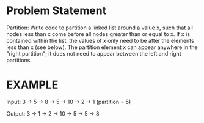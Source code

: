 Problem Statement
=================


Partition: Write code to partition a linked list around a value x, such that all nodes less than x come before all nodes greater than or equal to x. If x is contained within the list, the values of x only need to be after the elements less than x (see below). The partition element x can appear anywhere in the "right partition"; it does not need to appear between the left and right partitions.


EXAMPLE
=======

Input: 3 -> 5 -> 8 -> 5 -> 10 -> 2 -> 1 (partition = 5)

Output: 3 -> 1 -> 2 -> 10 -> 5 -> 5 -> 8


